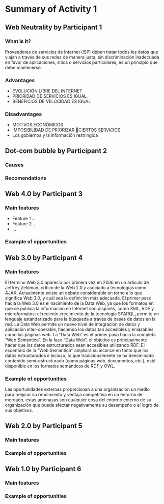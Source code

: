 # Summary of Activity 1


## Web Neutrality by Participant 1

### What is it?
Proveedores de servicios de Internet (ISP) deben tratar todos los datos que viajan a través de sus redes de manera justa, sin discriminación inadecuada en favor de aplicaciones, sitios o servicios particulares, es un principio que debe mantenerse
### Advantages
  - EVOLUCIÓN LIBRE DEL INTERNET
  - PRIORIDAD DE SERVICIOS ES IGUAL.
  - BENEFICIOS DE VELOCIDAD ES IGUAL

### Disadvantages
  - MOTIVOS ECONÓMICOS
  - IMPOSIBILIDAD DE PRIORIZAR CIERTOS SERVICIOS
  - Los gobiernos y la información restringida

## Dot-com bubble by Participant 2

### Causes

### Recomendations


## Web 4.0 by Participant 3

### Main features
 - Feature 1 ...
 - Feature 2 ...
 - ...

### Example of opportunities


## Web 3.0 by Participant 4

### Main features
El término Web 3.0 apareció por primera vez en 2006 en un artículo de Jeffrey Zeldman, crítico de la Web 2.0 y asociado a tecnologías como AJAX. Actualmente existe un debate considerable en torno a lo que significa Web 3.0, y cuál sea la definición más adecuada.
El primer paso hacia la Web 3.0 es el nacimiento de la Data Web, ya que los formatos en que se publica la información en Internet son dispares, como XML, RDF y microformatos; el reciente crecimiento de la tecnología SPARQL, permite un lenguaje estandarizado para la búsqueda a través de bases de datos en la red. La Data Web permite un nuevo nivel de integración de datos y aplicación inter-operable, haciendo los datos tan accesibles y enlazables como las páginas web. La "Data Web" es el primer paso hacia la completa “Web Semántica”. En la fase “Data Web”, el objetivo es principalmente hacer que los datos estructurados sean accesibles utilizando RDF. El escenario de la "Web Semántica" ampliará su alcance en tanto que los datos estructurados e incluso, lo que tradicionalmente se ha denominado contenido semi-estructurado (como páginas web, documentos, etc.), esté disponible en los formatos semánticos de RDF y OWL.

### Example of opportunities

Las oportunidades externas proporcionan a una organización un medio para mejorar su rendimiento y ventaja competitiva en un entorno de mercado, estas amenazas son cualquier cosa del entorno externo de su organización que puede afectar negativamente su desempeño o el logro de sus objetivos.

## Web 2.0 by Participant 5

### Main features

### Example of opportunities


## Web 1.0 by Participant 6

### Main features

### Example of opportunities
